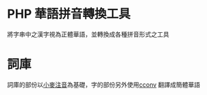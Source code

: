 # PHP 華語拼音轉換工具
將字串中之漢字視為正體華語，並轉換成各種拼音形式之工具

# 詞庫
詞庫的部份以[小麥注音](https://mcbopomofo.openvanilla.org)為基礎，字的部份另外使用[cconv](https://code.google.com/p/cconv/) 翻譯成簡體華語

